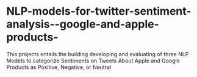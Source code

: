 # NLP-models-for-twitter-sentiment-analysis--google-and-apple-products-
This projects entails the building developing and evaluating of three NLP Models to categorize Sentiments on Tweets About Apple and Google Products as Positive, Negative, or Neutral
